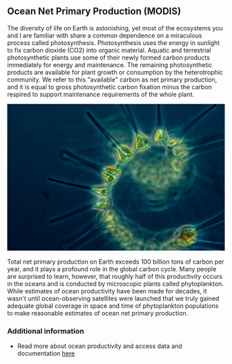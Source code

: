 ## Ocean Net Primary Production (MODIS)

The diversity of life on Earth is astonishing, yet most of the ecosystems you and I are familiar with share a common dependence on a miraculous process called photosynthesis.
Photosynthesis uses the energy in sunlight to fix carbon dioxide (CO2) into organic material.
Aquatic and terrestrial photosynthetic plants use some of their newly formed carbon products immediately for energy and maintenance.
The remaining photosynthetic products are available for plant growth or consumption by the heterotrophic community.
We refer to this "available" carbon as net primary production, and it is equal to gross photosynthetic carbon fixation minus the carbon respired to support maintenance requirements of the whole plant.

![](https://raw.githubusercontent.com/eurodatacube/eodash-assets/main/collections/NPPN_net_primary_production/phytoplankton.jpg)

Total net primary production on Earth exceeds 100 billion tons of carbon per year, and it plays a profound role in the global carbon cycle.
Many people are surprised to learn, however, that roughly half of this productivity occurs in the oceans and is conducted by microscopic plants called phytoplankton.
While estimates of ocean productivity have been made for decades, it wasn't until ocean-observing satellites were launched that we truly gained adequate global coverage
in space and time of phytoplankton populations to make reasonable estimates of ocean net primary production.


### Additional information

- Read more about ocean productivity and access data and documentation [here](https://sites.science.oregonstate.edu/ocean.productivity/index.php)
